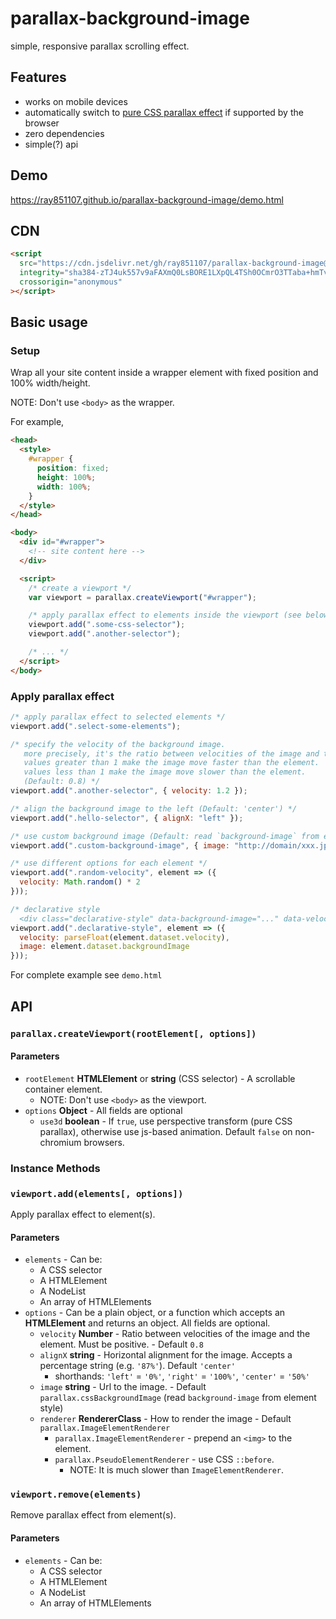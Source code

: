 # parallax-background-image

simple, responsive parallax scrolling effect.

## Features

- works on mobile devices
- automatically switch to [pure CSS parallax effect](https://keithclark.co.uk/articles/pure-css-parallax-websites/) if supported by the browser
- zero dependencies
- simple(?) api

## Demo

<https://ray851107.github.io/parallax-background-image/demo.html>

## CDN

<!-- begin-script-tag -->
```html
<script
  src="https://cdn.jsdelivr.net/gh/ray851107/parallax-background-image@v2.3.5/dist/parallax-background-image.umd.js"
  integrity="sha384-zTJ4uk557v9aFAXmQ0LsBORE1LXpQL4TSh0OCmrO3TTaba+hmTv+iImsOnu6i+yA"
  crossorigin="anonymous"
></script>
```
<!-- end-script-tag -->

## Basic usage

### Setup

Wrap all your site content inside a wrapper element with fixed position and 100% width/height.

NOTE: Don't use `<body>` as the wrapper.

For example,

```html
<head>
  <style>
    #wrapper {
      position: fixed;
      height: 100%;
      width: 100%;
    }
  </style>
</head>

<body>
  <div id="#wrapper">
    <!-- site content here -->
  </div>

  <script>
    /* create a viewport */
    var viewport = parallax.createViewport("#wrapper");

    /* apply parallax effect to elements inside the viewport (see below) */
    viewport.add(".some-css-selector");
    viewport.add(".another-selector");

    /* ... */
  </script>
</body>
```

### Apply parallax effect

```javascript
/* apply parallax effect to selected elements */
viewport.add(".select-some-elements");

/* specify the velocity of the background image.
   more precisely, it's the ratio between velocities of the image and the element.
   values greater than 1 make the image move faster than the element.
   values less than 1 make the image move slower than the element.
   (Default: 0.8) */
viewport.add(".another-selector", { velocity: 1.2 });

/* align the background image to the left (Default: 'center') */
viewport.add(".hello-selector", { alignX: "left" });

/* use custom background image (Default: read `background-image` from element style) */
viewport.add(".custom-background-image", { image: "http://domain/xxx.jpg" });

/* use different options for each element */
viewport.add(".random-velocity", element => ({
  velocity: Math.random() * 2
}));

/* declarative style
  <div class="declarative-style" data-background-image="..." data-velocity="..."></div> */
viewport.add(".declarative-style", element => ({
  velocity: parseFloat(element.dataset.velocity),
  image: element.dataset.backgroundImage
}));
```

For complete example see `demo.html`

## API

### `parallax.createViewport(rootElement[, options])`

#### Parameters

- `rootElement` **HTMLElement** or **string** (CSS selector) - A scrollable container element.
  - NOTE: Don't use `<body>` as the viewport.
- `options` **Object** - All fields are optional
  - `use3d` **boolean** - If `true`, use perspective transform (pure CSS parallax), otherwise use js-based animation. Default `false` on non-chromium browsers.

### Instance Methods

### `viewport.add(elements[, options])`

Apply parallax effect to element(s).

#### Parameters

- `elements` - Can be:
  - A CSS selector
  - A HTMLElement
  - A NodeList
  - An array of HTMLElements
- `options` - Can be a plain object, or a function which accepts an **HTMLElement** and returns an object. All fields are optional.
  - `velocity` **Number** - Ratio between velocities of the image and the element. Must be positive. - Default `0.8`
  - `alignX` **string** - Horizontal alignment for the image. Accepts a percentage string (e.g. `'87%'`). Default `'center'`
    - shorthands: `'left'` = `'0%'`, `'right'` = `'100%'`, `'center'` = `'50%'`
  - `image` **string** - Url to the image. - Default `parallax.cssBackgroundImage` (read `background-image` from element style)
  - `renderer` **RendererClass** - How to render the image - Default `parallax.ImageElementRenderer`
    - `parallax.ImageElementRenderer` - prepend an `<img>` to the element.
    - `parallax.PseudoElementRenderer` - use CSS `::before`.
      - NOTE: It is much slower than `ImageElementRenderer`.

### `viewport.remove(elements)`

Remove parallax effect from element(s).

#### Parameters

- `elements` - Can be:
  - A CSS selector
  - A HTMLElement
  - A NodeList
  - An array of HTMLElements
